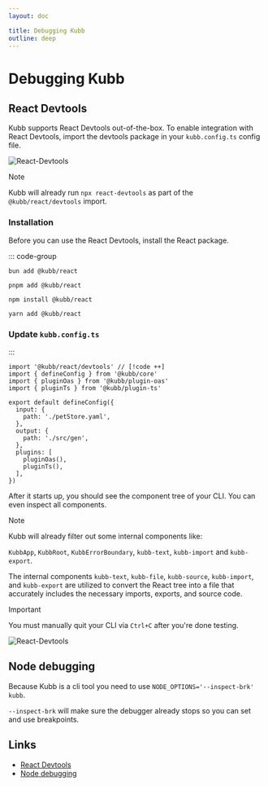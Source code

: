 ```yaml
---
layout: doc

title: Debugging Kubb
outline: deep
---
```


# Debugging Kubb

## React Devtools

Kubb supports React Devtools out-of-the-box. To enable integration with React Devtools, import the devtools package in your `kubb.config.ts` config file.

![React-Devtools](/screenshots/react-devtools.png)

> [!NOTE]
> Kubb will already run `npx react-devtools` as part of the `@kubb/react/devtools` import.

### Installation
Before you can use the React Devtools, install the React package.

::: code-group

```shell [bun <img src="/feature/bun.svg"/>]
bun add @kubb/react
```

```shell [pnpm <img src="/feature/pnpm.svg"/>]
pnpm add @kubb/react
```

```shell [npm <img src="/feature/npm.svg"/>]
npm install @kubb/react
```

```shell [yarn <img src="/feature/yarn.svg"/>]
yarn add @kubb/react
```

### Update `kubb.config.ts`
:::

```typescript{1} twoslash
import '@kubb/react/devtools' // [!code ++]
import { defineConfig } from '@kubb/core'
import { pluginOas } from '@kubb/plugin-oas'
import { pluginTs } from '@kubb/plugin-ts'

export default defineConfig({
  input: {
    path: './petStore.yaml',
  },
  output: {
    path: './src/gen',
  },
  plugins: [
    pluginOas(),
    pluginTs(),
  ],
})
```

After it starts up, you should see the component tree of your CLI. You can even inspect all components.
> [!NOTE]
> Kubb will already filter out some internal components like:
>
> `KubbApp`, `KubbRoot`, `KubbErrorBoundary`, `kubb-text`, `kubb-import` and `kubb-export`.

The internal components `kubb-text`, `kubb-file`, `kubb-source`, `kubb-import`, and `kubb-export` are utilized to convert the React tree into a file that accurately includes the necessary imports, exports, and source code.

> [!IMPORTANT]
> You must manually quit your CLI via `Ctrl+C` after you're done testing.

![React-Devtools](/screenshots/react-devtools.gif)

## Node debugging

Because Kubb is a cli tool you need to use `NODE_OPTIONS='--inspect-brk' kubb`.

`--inspect-brk` will make sure the debugger already stops so you can set and use breakpoints.

## Links

- [React Devtools](https://react.dev/learn/react-developer-tools)
- [Node debugging](https://www.youtube.com/watch?v=i9hOCvBDMMg)
